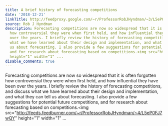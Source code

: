 ```yaml
---
title: A brief history of forecasting competitions
date: '2018-12-21'
linkTitle: http://feedproxy.google.com/~r/ProfessorRobJHyndman/~3/L5eP0FJ7wQY/
source: Rob J Hyndman
description: Forecasting competitions are now so widespread that it is often forgotten
  how controversial they were when first held, and how influential they have been
  over the years. I briefly review the history of forecasting competitions, and discuss
  what we have learned about their design and implementation, and what they can tell
  us about forecasting. I also provide a few suggestions for potential future competitions,
  and for research about forecasting based on competitions.<img src="http://feeds.feedburner.com/~r/ProfessorRobJHyndman/~4/L5eP0FJ7wQY"
  height="1" width="1" ...
disable_comments: true
---
```

Forecasting competitions are now so widespread that it is often forgotten how controversial they were when first held, and how influential they have been over the years. I briefly review the history of forecasting competitions, and discuss what we have learned about their design and implementation, and what they can tell us about forecasting. I also provide a few suggestions for potential future competitions, and for research about forecasting based on competitions.<img src="http://feeds.feedburner.com/~r/ProfessorRobJHyndman/~4/L5eP0FJ7wQY" height="1" width="1" ...